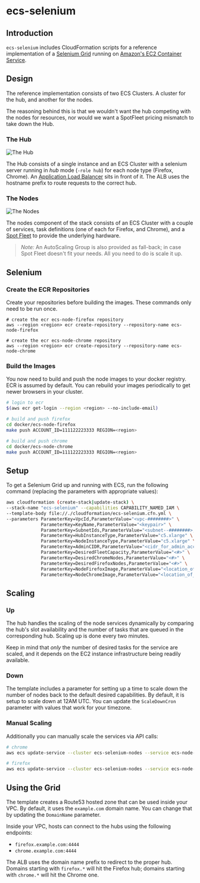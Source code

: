 ecs-selenium
=========

## Introduction

`ecs-selenium` includes CloudFormation scripts for a reference implementation of a [Selenium Grid](https://github.com/SeleniumHQ/selenium/wiki/Grid2) running on [Amazon's EC2 Container Service](https://aws.amazon.com/ecs/).

## Design

The reference implementation consists of two ECS Clusters. A cluster for the hub, and another for the nodes.

The reasoning behind this is that we wouldn't want the hub competing with the nodes for resources, nor would we want a SpotFleet pricing mismatch to take down the Hub.

### The Hub

![The Hub](docs/img/hub-cfn.png)

The Hub consists of a single instance and an ECS Cluster with a selenium server running in _hub_ mode (`-role hub`) for each node type (Firefox, Chrome). An [Application Load Balancer](http://docs.aws.amazon.com/elasticloadbalancing/latest/application/introduction.html) sits in front of it. The ALB uses the hostname prefix to route requests to the correct hub.

### The Nodes

![The Nodes](docs/img/nodes-cfn.png)

The nodes component of the stack consists of an ECS Cluster with a couple of services, task definitions (one of each for Firefox, and Chrome), and a [Spot Fleet](http://docs.aws.amazon.com/AWSEC2/latest/UserGuide/spot-fleet.html) to provide the underlying hardware.

> *Note:* An AutoScaling Group is also provided as fall-back; in case Spot Fleet doesn't fit your needs. All you need to do is scale it up.

## Selenium

### Create the ECR Repositories

Create your repositories before building the images. These commands only need to be run once.

```
# create the ecr ecs-node-firefox repository
aws --region <region> ecr create-repository --repository-name ecs-node-firefox

# create the ecr ecs-node-chrome repository
aws --region <region> ecr create-repository --repository-name ecs-node-chrome
```

### Build the Images

You now need to build and push the node images to your docker registry. ECR is assumed by default. You can rebuild your images periodically to get newer browsers in your cluster.

```bash
# login to ecr
$(aws ecr get-login --region <region> --no-include-email)

# build and push firefox
cd docker/ecs-node-firefox
make push ACCOUNT_ID=111122223333 REGION=<region>

# build and push chrome
cd docker/ecs-node-chrome
make push ACCOUNT_ID=111122223333 REGION=<region>
```

## Setup

To get a Selenium Grid up and running with ECS, run the following command (replacing the parameters with appropriate values):

```bash
aws cloudformation (create-stack|update-stack) \
--stack-name "ecs-selenium" --capabilities CAPABILITY_NAMED_IAM \
--template-body file://./cloudformation/ecs-selenium.cfn.yml \
--parameters ParameterKey=VpcId,ParameterValue="<vpc-########>" \
             ParameterKey=KeyName,ParameterValue="<keypair>" \
             ParameterKey=SubnetIds,ParameterValue="<subnet--########>,<subnet-########>,..." \
             ParameterKey=HubInstanceType,ParameterValue="c5.xlarge" \
             ParameterKey=NodeInstanceType,ParameterValue="c5.xlarge" \
             ParameterKey=AdminCIDR,ParameterValue="<cidr_for_admin_access>" \
             ParameterKey=DesiredFleetCapacity,ParameterValue="<#>" \
             ParameterKey=DesiredChromeNodes,ParameterValue="<#>" \
             ParameterKey=DesiredFirefoxNodes,ParameterValue="<#>" \
             ParameterKey=NodeFirefoxImage,ParameterValue="<location_of_your_ecs-node-firefox_image>" \
             ParameterKey=NodeChromeImage,ParameterValue="<location_of_your_ecs-node-chrome_image>"
```


## Scaling

### Up

The hub handles the scaling of the node services dynamically by comparing the hub's slot availability and the number of tasks that are queued in the corresponding hub. Scaling up is done every two minutes.

Keep in mind that _only_ the number of desired tasks for the service are scaled, and it depends on the EC2 instance infrastructure being readily available.

### Down

The template includes a parameter for setting up a time to scale down the number of nodes back to the default desired capabilities. By default, it is setup to scale down at 12AM UTC. You can update the `ScaleDownCron` parameter with values that work for your timezone.

### Manual Scaling

Additionally you can manually scale the services via API calls:

```bash
# chrome
aws ecs update-service --cluster ecs-selenium-nodes --service ecs-node-chrome --desired-count <#>

# firefox
aws ecs update-service --cluster ecs-selenium-nodes --service ecs-node-firefox --desired-count <#>
```

## Using the Grid

The template creates a Route53 hosted zone that can be used inside your VPC. By default, it uses the `example.com` domain name. You can change that by updating the `DomainName` parameter.

Inside your VPC, hosts can connect to the hubs using the following endpoints:

* `firefox.example.com:4444`
* `chrome.example.com:4444`

The ALB uses the domain name prefix to redirect to the proper hub. Domains starting with `firefox.*` will hit the Firefox hub; domains starting with `chrome.*` will hit the Chrome one.

